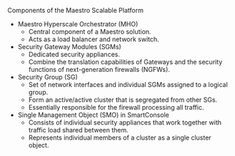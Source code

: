 Components of the Maestro Scalable Platform
- Maestro Hyperscale Orchestrator (MHO)
	- Central component of a Maestro solution.
	- Acts as a load balancer and network switch.
- Security Gateway Modules (SGMs)
	- Dedicated security appliances.
	- Combine the translation capabilities of Gateways and the security functions of next-generation firewalls (NGFWs).
- Security Group (SG)
	- Set of network interfaces and individual SGMs assigned to a logical group.
	- Form an active/active cluster that is segregated from other SGs.
	- Essentially responsible for the firewall processing all traffic.
- Single Management Object (SMO) in SmartConsole
	- Consists of individual security appliances that work together with traffic load shared between them.
	- Represents individual members of a cluster as a single cluster object.

